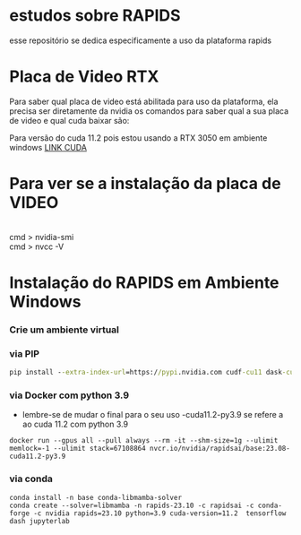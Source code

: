 # estudos sobre RAPIDS
 esse repositório se dedica especificamente a uso da plataforma rapids

# Placa de Video RTX

Para saber qual placa de video está abilitada para uso da plataforma, ela precisa ser diretamente da nvidia
os comandos para saber qual a sua placa de video e qual cuda baixar são:

Para versão do cuda 11.2 pois estou usando a RTX 3050 em ambiente windows
[LINK CUDA](https://developer.download.nvidia.com/compute/cuda/11.2.0/local_installers/cuda_11.2.0_460.89_win10.exe)

# Para ver se a instalação da placa de VIDEO
<br>
cmd > nvidia-smi
<br>
cmd > nvcc -V

# Instalação do RAPIDS em Ambiente Windows
### Crie um ambiente virtual


### via PIP

````cmd
pip install --extra-index-url=https://pypi.nvidia.com cudf-cu11 dask-cudf-cu11 cuml-cu11 cugraph-cu11 cuspatial-cu11 cuproj-cu11 cuxfilter-cu11 cucim
````

### via Docker com python 3.9
- lembre-se de mudar o final para o seu uso -cuda11.2-py3.9 se refere a ao cuda 11.2 com python 3.9
```
docker run --gpus all --pull always --rm -it --shm-size=1g --ulimit memlock=-1 --ulimit stack=67108864 nvcr.io/nvidia/rapidsai/base:23.08-cuda11.2-py3.9
```

### via conda
```
conda install -n base conda-libmamba-solver
conda create --solver=libmamba -n rapids-23.10 -c rapidsai -c conda-forge -c nvidia rapids=23.10 python=3.9 cuda-version=11.2  tensorflow dash jupyterlab
```
